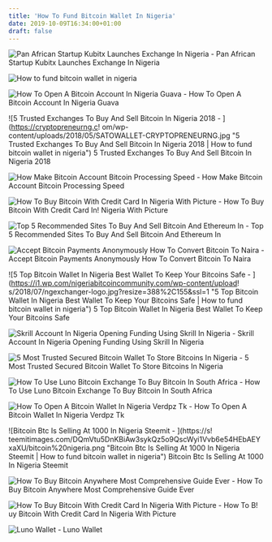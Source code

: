```yaml
---
title: 'How To Fund Bitcoin Wallet In Nigeria'
date: 2019-10-09T16:34:00+01:00
draft: false
---
```


![Pan African Startup Kubitx Launches Exchange In Nigeria - ](https://news.bitcoin.com/wp-content/uploads/2018/10/2018-10-11-14.54.40-1520x1024.jpg "Pan African Startup Kubitx Launches Exchange In Nigeria | How to fund bitcoin wallet in nigeria") Pan African Startup Kubitx Launches Exchange In Nigeria

![How to fund bitcoin wallet in nigeria](https://miro.medium.com/max/1400/1*K8pGZygOgO9o3Q81drnk9Q.gif "How to fund bitcoin wallet in nigeria") 

![How To Open A Bitcoin Account In Nigeria Guava - ](https://i0.wp.com/blog.guava.africa/wp-content/uploads/2019/01/wallet_page.png "How To Open A Bitcoin Account In Nigeria Guava | How to fund bitcoin wallet in nigeria") How To Open A Bitcoin Account In Nigeria Guava

![5 Trusted Exchanges To Buy And Sell Bitcoin In Nigeria 2018 - ](https://cryptopreneurng.c!   om/wp-content/uploads/2018/05/SATOWALLET-CRYPTOPRENEURNG.jpg "5 Trusted Exchanges To Buy And Sell Bitcoin In Nigeria 2018 | How to fund bitcoin wallet in nigeria") 5 Trusted Exchanges To Buy And Sell Bitcoin In Nigeria 2018

![How Make Bitcoin Account Bitcoin Processing Speed - ](https://support.coinbase.com/customer/portal/attachments/712386 "How Make Bitcoin Account Bitcoin Processing Speed | How to fund bitcoin wallet in nigeria") How Make Bitcoin Account Bitcoin Processing Speed

![How To Buy Bitcoin With Credit Card In Nigeria With Picture - ](https://i0.wp.com/torchbankz.com/wp-content/uploads/2017/12/IMG_20171226_141436_241.jpg?resize=560%2C315 "How To Buy Bitcoin With Credit Card In Nigeria With Picture | How to fund bitcoin!    wallet in nigeria") How To Buy Bitcoin With Credit Card In! Nigeria With Picture

![Top 5 Recommended Sites To Buy And Sell Bitcoin And Ethereum In - ](https://i1.wp.com/www.cryptoupdate.news/wp-content/uploads/2018/09/bitcoin-recommended.png?resize=740%2C492&ssl=1 "Top 5 Recommended Sites To Buy And Sell Bitcoin And Ethereum In | How to fund bitcoin wallet in nigeria") Top 5 Recommended Sites To Buy And Sell Bitcoin And Ethereum In

![Accept Bitcoin Payments Anonymously How To Convert Bitcoin To Naira - ](http://www.nairaland.com/attachments/6820486_screenshot20180313010500_pngfe4087c597bde8444f1b73aa093588e8 "Accept Bitcoin Payments Anonymously How To Convert Bitcoin To Naira | How to fund bitcoin wallet in nigeria") Accept Bitcoin Payments Anonymously How To Convert Bitcoin To Naira

![5 Top Bitcoin Wallet In Nigeria Best Wallet To Keep Your Bitcoins Safe - ](https://i1.wp.com/nigeriabitcoincommunity.com/wp-content/upload!   s/2018/07/ngexchanger-logo.jpg?resize=388%2C155&ssl=1 "5 Top Bitcoin Wallet In Nigeria Best Wallet To Keep Your Bitcoins Safe | How to fund bitcoin wallet in nigeria") 5 Top Bitcoin Wallet In Nigeria Best Wallet To Keep Your Bitcoins Safe

![Skrill Account In Nigeria Opening Funding Using Skrill In Nigeria - ](https://web4africa.ng/wp-content/uploads/2019/03/skrill-app.png "Skrill Account In Nigeria Opening Funding Using Skrill In Nigeria | How to fund bitcoin wallet in nigeria") Skrill Account In Nigeria Opening Funding Using Skrill In Nigeria

![5 Most Trusted Secured Bitcoin Wallet To Store Bitcoins In Nigeria - ](https://nairabarter.com/blog/wp-content/uploads/2018/11/exodus-bitcoin-desktop-wallet-nigeria-300x180.jpg) 5 Most Trusted Secured Bitcoin Wallet To Store Bitcoins In Nigeria

![How To Use Luno Bitcoin Exchange To Buy Bitcoin In South Africa - ](https://i1.wp.com/www.bitcoinzar.co.za/wp-content/uploads/2017/09/luno-exchange.jpg?resize=750%2C363&ssl=1 "How To Use Luno Bitcoin Exchange To Buy Bitcoin In South Africa | How to fund bitcoin wallet in nigeria") How To Use Luno Bitcoin Exchange To Buy Bitcoin In South Africa

![How To Open A Bitcoin Wallet In Nigeria Verdpz Tk - ](https://2.bp.blogspot.com/-Rd6lROG8_Ac/WAqFck1qFxI/AAAAAAAAO2Y/d3sKJm4DZ089PV17v04VXUSp56-shbRKgCLcB/w1200-h630-p-nu/zarfund2.jpg "How To Open A Bitcoin Wallet In Nigeria Verdpz Tk | How to fund bitcoin wallet in nigeria") How To Open A Bitcoin Wallet In Nigeria Verdpz Tk

![Bitcoin Btc Is Selling At 1000 In Nigeria Steemit - ](https://s!   teemitimages.com/DQmVtu5DnKBiAw3sykQz5o9QscWyi1Vvb6e54HEbAEYxaXU/bitcoin%20nigeria.png "Bitcoin Btc Is Selling At 1000 In Nigeria Steemit | How to fund bitcoin wallet in nigeria") Bitcoin Btc Is Selling At 1000 In Nigeria Steemit

![How To Buy Bitcoin Anywhere Most Comprehensive Guide Ever - ](http://blockgeeks.com/wp-content/uploads/2017/01/Different-Ways-To-Buy-Bitcoin.png "How To Buy Bitcoin Anywhere Most Comprehensive Guide Ever | How to fund bitcoin wallet in nigeria") How To Buy Bitcoin Anywhere Most Comprehensive Guide Ever

![How To Buy Bitcoin With Credit Card In Nigeria With Picture - ](https://i2.wp.com/torchbankz.com/wp-content/uploads/2017/12/IMG_20171226_141406_212.jpg?resize=560%2C315 "How To Buy Bitcoin With Credit Card In Nig!   eria With Picture | How to fund bitcoin wallet in nigeria") How To B! uy Bitcoin With Credit Card In Nigeria With Picture

![Luno Wallet - ](https://investmonitor.xyz/wp-content/uploads/2019/01/luno-wallet-660x330.jpg "Luno Wallet | How to fund bitcoin wallet in nigeria") Luno Wallet
